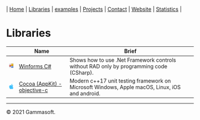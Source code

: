 | [Home](home.md) | [Libraries](libraries.md) | [examples](examples.md) | [Projects](https://sourceforge.net/u/gammasoft71) | [Contact](contact.md) | [Website](https://gammasoft71.wixsite.com/gammasoft) | [Statistics](statistics.md) |

# Libraries

|                                                                                                               | Name                                                                                           | Brief                                                                                                                      |
|---------------------------------------------------------------------------------------------------------------|------------------------------------------------------------------------------------------------|----------------------------------------------------------------------------------------------------------------------------|
| [![](pictures/Winforms.png)](https://github.com/gammasoft71/Examples_CSharp/tree/master/System.Windows.Forms) | [Winforms C#](https://github.com/gammasoft71/Examples_CSharp/tree/master/System.Windows.Forms) |Shows how to use .Net Framework controls without RAD only by programming code (CSharp). |
| [![](pictures/Cocoa.png)](https://github.com/gammasoft71/Examples_Cocoa) | [Cocoa (AppKit) - objective-c](https://github.com/gammasoft71/Examples_Cocoa) | Modern c++17 unit testing framework on Microsoft Windows, Apple macOS, Linux, iOS and android.                             |

______________________________________________________________________________________________

© 2021 Gammasoft.
